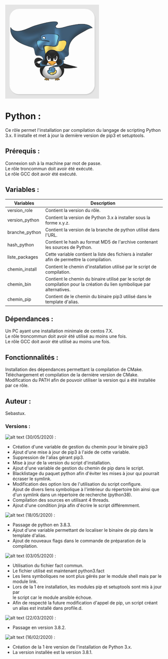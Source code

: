 <img align="center" width="300" height="300" src="../../ficscommun/images/python.jpg">


# **Python** :

Ce rôle permet l'installation par compilation du langage de scripting Python 3.x.
Il installe et met à jour la dernière version de pip3 et setuptools.

## **Prérequis** :

Connexion ssh à la machine par mot de passe. <br />
Le rôle troncommun doit avoir été exécuté. <br />
Le rôle GCC doit avoir été exécuté. <br />

## **Variables** :

Variables | Description |
-------- | ----------- |
version_role | Contient la version du rôle. |
version_python | Contient la version de Python 3.x à installer sous la forme x.y.z. |
branche_python | Contient la version de la branche de python utilisé dans l'URL. |
hash_python | Contient le hash au format MD5 de l'archive contenant les sources de Python. |
liste_packages | Cette variable contient la liste des fichiers à installer afin de permettre la compilation. |
chemin_install | Contient le chemin d'installation utilisé par le script de compilation. |
chemin_bin | Contient le chemin du binaire utilisé par le script de compilation pour la création du lien symbolique par alternatives. |
chemin_pip | Contient de le chemin du binaire pip3 utilisé dans le template d'alias. |

## **Dépendances** :

Un PC ayant une installation minimale de centos 7.X. <br />
Le rôle troncommun doit avoir été utilisé au moins une fois. <br />
Le rôle GCC doit avoir été utilisé au moins une fois. <br />

## **Fonctionnalités** :

   Installation des dépendances permettant la compilation de CMake. <br />
   Téléchargement et compilation de la dernière version de CMake. <br />
   Modification du PATH afin de pouvoir utiliser la version qui a été installée par ce rôle. <br />

## **Auteur** :
Sebastux.

### **Versions** :

![alt text](https://img.shields.io/badge/release-v1.2.0-blue.svg "Logo release") (30/05/2020) : <br />
   - Création d'une variable de gestion du chemin pour le binaire pip3 <br />
   - Ajout d'une mise à jour de pip3 à l'aide de cette variable. <br />
   - Suppression de l'alias gérant pip3. <br />
   - Mise à jour de la version du script d'installation. <br />
   - Ajout d'une variable de gestion du chemin de pip dans le script. <br />
   - Blacklistage du paquet python afin d'éviter les mises à jour  qui pourrait écraser le symlink. <br />
   - Modification des option lors de l'utilisation du script configure. <br />
     Ajout de divers liens symbolique à l'intérieur du répertoire bin ainsi que d'un symlink dans un répertoire de recherche (python38). <br />
   - Compilation des sources en utilisant 4 threads. <br />
   - Ajout d'une condition jinja afin d'écrire le script différemment. <br />

![alt text](https://img.shields.io/badge/release-v1.1.5-blue.svg "Logo release") (18/05/2020) : <br />
   - Passage de python en 3.8.3. <br />
   - Ajout d'une variable permettant de localiser le binaire de pip dans le template d'alias. <br />
   - Ajout de nouveaux flags dans le commande de préparation de la compilation. <br />

![alt text](https://img.shields.io/badge/release-v1.1.0-blue.svg "Logo release") (03/05/2020) : <br />
   - Utilisation du fichier fact commun. <br />
   - Le fichier utilisé est maintenant python3.fact <br />
   - Les liens symboliques ne sont plus gérés par le module shell mais par le module link. <br />
   - Lors de la 1 ère installation, les modules pip et setuptools sont mis à jour par <br />
     le script car le module ansible échoue. <br />
   - Afin de respecté la future modification d'appel de pip, un script créant un alias est installé dans profile.d.

![alt text](https://img.shields.io/badge/release-v1.0.1-blue.svg "Logo release") (22/03/2020) : <br />
   - Passage en version 3.8.2. <br />

![alt text](https://img.shields.io/badge/release-v1.0.0-blue.svg "Logo release") (16/02/2020) : <br />
   - Création de la 1 ère version de l'installation de Python 3.x. <br />
   - La version installée est la version 3.8.1. <br />
